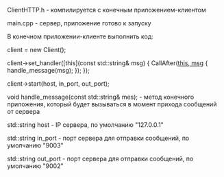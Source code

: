 ClientHTTP.h - компилируется с конечным приложением-клиентом

main.cpp - сервер, приложение готово к запуску

В конечном приложении-клиенте выполнить код:

  client = new Client();
  
  client->set_handler([this](const std::string& msg) {
       CallAfter([this, msg]() {
           handle_message(msg);
           });
       });
       
  client->start(host, in_port, out_port);

  void handle_message(const std::string& mes); - метод конечного приложения, который будет вызываться в момент прихода сообщений от сервера
  
std::string host - IP сервера, по умолчанию "127.0.0.1"

std::string in_port - порт сервера для отправки сообщений, по умолчанию "9003"

std::string out_port - порт сервера для отправки сообщений, по умолчанию "9002"

